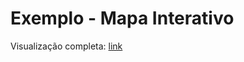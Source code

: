 # Exemplo - Mapa Interativo

Visualização completa:
<a href="https://nbviewer.jupyter.org/github/rfaria/Interactive_Maps/blob/master/lat_lng_to_s2_polygon.ipynb" target="_blank"> link </a>
